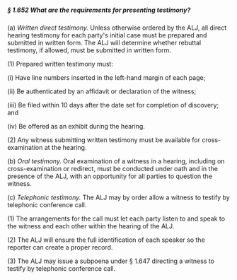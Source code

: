 ##### § 1.652 What are the requirements for presenting testimony? #####

(a) *Written direct testimony.* Unless otherwise ordered by the ALJ, all direct hearing testimony for each party's initial case must be prepared and submitted in written form. The ALJ will determine whether rebuttal testimony, if allowed, must be submitted in written form.

(1) Prepared written testimony must:

(i) Have line numbers inserted in the left-hand margin of each page;

(ii) Be authenticated by an affidavit or declaration of the witness;

(iii) Be filed within 10 days after the date set for completion of discovery; and

(iv) Be offered as an exhibit during the hearing.

(2) Any witness submitting written testimony must be available for cross-examination at the hearing.

(b) *Oral testimony.* Oral examination of a witness in a hearing, including on cross-examination or redirect, must be conducted under oath and in the presence of the ALJ, with an opportunity for all parties to question the witness.

(c) *Telephonic testimony.* The ALJ may by order allow a witness to testify by telephonic conference call.

(1) The arrangements for the call must let each party listen to and speak to the witness and each other within the hearing of the ALJ.

(2) The ALJ will ensure the full identification of each speaker so the reporter can create a proper record.

(3) The ALJ may issue a subpoena under § 1.647 directing a witness to testify by telephonic conference call.